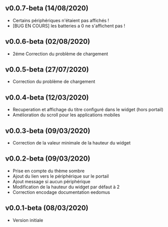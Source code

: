 ## v0.0.7-beta (14/08/2020)

* Certains périphériques n'étaient pas affichés !
* [BUG EN COURS] les batteries a 0 ne s'affichent pas !

## v0.0.6-beta (02/08/2020)

* 2éme Correction du problème de chargement 

## v0.0.5-beta (27/07/2020)

* Correction du problème de chargement 

## v0.0.4-beta (12/03/2020)

* Recuperation et affichage du titre configuré dans le widget (hors portail)
* Amélioration du scroll pour les applications mobiles

## v0.0.3-beta (09/03/2020)

* Correction de la valeur minimale de la hauteur du widget 

## v0.0.2-beta (09/03/2020)

* Prise en compte du thème sombre 
* Ajout du lien vers le périphérique sur le portail
* Ajout message si aucun périphérique
* Modification  de la hauteur du widget par défaut à 2
* Correction encodage documentation eedomus

## v0.0.1-beta (08/03/2020)

* Version initiale

